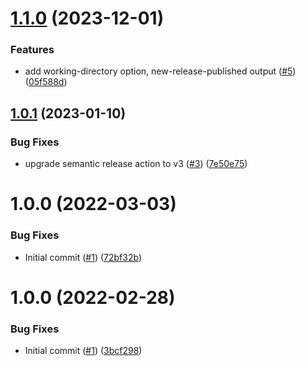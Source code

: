 # [1.1.0](https://github.com/catalystsquad/action-release-update-chart/compare/v1.0.1...v1.1.0) (2023-12-01)


### Features

* add working-directory option, new-release-published output ([#5](https://github.com/catalystsquad/action-release-update-chart/issues/5)) ([05f588d](https://github.com/catalystsquad/action-release-update-chart/commit/05f588dc5b15e8d2b7d82ecc8c610ff530407cfb))

## [1.0.1](https://github.com/catalystsquad/action-release-update-chart/compare/v1.0.0...v1.0.1) (2023-01-10)


### Bug Fixes

* upgrade semantic release action to v3 ([#3](https://github.com/catalystsquad/action-release-update-chart/issues/3)) ([7e50e75](https://github.com/catalystsquad/action-release-update-chart/commit/7e50e755374f9366bbdbbcf429556c657b456609))

# 1.0.0 (2022-03-03)


### Bug Fixes

* Initial commit ([#1](https://github.com/catalystsquad/action-release-update-chart/issues/1)) ([72bf32b](https://github.com/catalystsquad/action-release-update-chart/commit/72bf32b85e474efb298ff42eab4df27d043f7d0b))

# 1.0.0 (2022-02-28)


### Bug Fixes

* Initial commit ([#1](https://github.com/catalystsquad/action-composite-action-template/issues/1)) ([3bcf298](https://github.com/catalystsquad/action-composite-action-template/commit/3bcf298630471c46d9f9a1f3a24c2c15342e1855))

